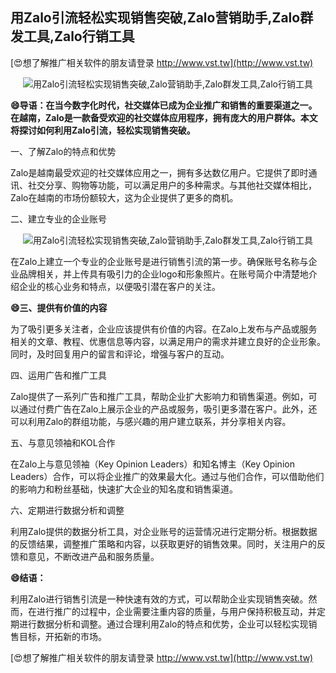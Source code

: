 ## **用Zalo引流轻松实现销售突破,Zalo营销助手,Zalo群发工具,Zalo行销工具**

[😍想了解推广相关软件的朋友请登录 http://www.vst.tw](http://www.vst.tw)

 <center><img src="https://vst.tw/MP4/tuiguang/png/4.png" alt="用Zalo引流轻松实现销售突破,Zalo营销助手,Zalo群发工具,Zalo行销工具"></center>

**😄导语：在当今数字化时代，社交媒体已成为企业推广和销售的重要渠道之一。在越南，Zalo是一款备受欢迎的社交媒体应用程序，拥有庞大的用户群体。本文将探讨如何利用Zalo引流，轻松实现销售突破。**

一、了解Zalo的特点和优势

Zalo是越南最受欢迎的社交媒体应用之一，拥有多达数亿用户。它提供了即时通讯、社交分享、购物等功能，可以满足用户的多种需求。与其他社交媒体相比，Zalo在越南的市场份额较大，这为企业提供了更多的商机。

二、建立专业的企业账号

 <center><img src="https://vst.tw/MP4/tuiguang/png/7.png" alt="用Zalo引流轻松实现销售突破,Zalo营销助手,Zalo群发工具,Zalo行销工具"></center>

在Zalo上建立一个专业的企业账号是进行销售引流的第一步。确保账号名称与企业品牌相关，并上传具有吸引力的企业logo和形象照片。在账号简介中清楚地介绍企业的核心业务和特点，以便吸引潜在客户的关注。

**😄三、提供有价值的内容**

为了吸引更多关注者，企业应该提供有价值的内容。在Zalo上发布与产品或服务相关的文章、教程、优惠信息等内容，以满足用户的需求并建立良好的企业形象。同时，及时回复用户的留言和评论，增强与客户的互动。

四、运用广告和推广工具

Zalo提供了一系列广告和推广工具，帮助企业扩大影响力和销售渠道。例如，可以通过付费广告在Zalo上展示企业的产品或服务，吸引更多潜在客户。此外，还可以利用Zalo的群组功能，与感兴趣的用户建立联系，并分享相关内容。

五、与意见领袖和KOL合作

在Zalo上与意见领袖（Key Opinion Leaders）和知名博主（Key Opinion Leaders）合作，可以将企业推广的效果最大化。通过与他们合作，可以借助他们的影响力和粉丝基础，快速扩大企业的知名度和销售渠道。

六、定期进行数据分析和调整

利用Zalo提供的数据分析工具，对企业账号的运营情况进行定期分析。根据数据的反馈结果，调整推广策略和内容，以获取更好的销售效果。同时，关注用户的反馈和意见，不断改进产品和服务质量。

**😄结语：**

利用Zalo进行销售引流是一种快速有效的方式，可以帮助企业实现销售突破。然而，在进行推广的过程中，企业需要注重内容的质量，与用户保持积极互动，并定期进行数据分析和调整。通过合理利用Zalo的特点和优势，企业可以轻松实现销售目标，开拓新的市场。

[😍想了解推广相关软件的朋友请登录 http://www.vst.tw](http://www.vst.tw)



